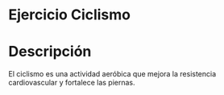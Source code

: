 # Ejercicio Ciclismo

# Descripción
El ciclismo es una actividad aeróbica que mejora la resistencia cardiovascular y fortalece las piernas.